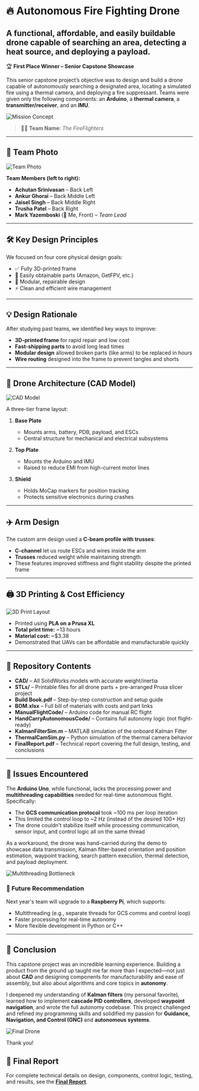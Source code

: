 # 🔥 Autonomous Fire Fighting Drone

## A functional, affordable, and easily buildable drone capable of searching an area, detecting a heat source, and deploying a payload.  
🏆 **First Place Winner – Senior Capstone Showcase**

This senior capstone project’s objective was to design and build a drone capable of autonomously searching a designated area, locating a simulated fire using a thermal camera, and deploying a fire suppressant. Teams were given only the following components: an **Arduino**, a **thermal camera**, a **transmitter/receiver**, and an **IMU**.

![Mission Concept](images/Conops.png)

> 👨‍🚒 **Team Name:** *The FireFlighters*

---

## 📸 Team Photo

![Team Photo](images/Team.jpg)

**Team Members (left to right):**

- **Achutan Srinivasan** – Back Left  
- **Ankur Ghorai** – Back Middle Left  
- **Jaisel Singh** – Back Middle Right  
- **Trusha Patel** – Back Right  
- **Mark Yazemboski** (👋 Me, Front) – *Team Lead*

---

## 🛠️ Key Design Principles

We focused on four core physical design goals:

- ✅ Fully 3D-printed frame  
- 🛒 Easily obtainable parts (Amazon, GetFPV, etc.)  
- 🧩 Modular, repairable design  
- ⚡ Clean and efficient wire management  

---

## 💡 Design Rationale

After studying past teams, we identified key ways to improve:

- **3D-printed frame** for rapid repair and low cost  
- **Fast-shipping parts** to avoid long lead times  
- **Modular design** allowed broken parts (like arms) to be replaced in hours  
- **Wire routing** designed into the frame to prevent tangles and shorts  

---

## 🧠 Drone Architecture (CAD Model)

![CAD Model](images/CAD_Drone.png)

A three-tier frame layout:

1. **Base Plate**  
   - Mounts arms, battery, PDB, payload, and ESCs  
   - Central structure for mechanical and electrical subsystems  

2. **Top Plate**  
   - Mounts the Arduino and IMU  
   - Raised to reduce EMI from high-current motor lines  

3. **Shield**  
   - Holds MoCap markers for position tracking  
   - Protects sensitive electronics during crashes  

---

## ✈️ Arm Design

The custom arm design used a **C-beam profile with trusses**:

- **C-channel** let us route ESCs and wires inside the arm  
- **Trusses** reduced weight while maintaining strength  
- These features improved stiffness and flight stability despite the printed frame  

---

## 🖨️ 3D Printing & Cost Efficiency

![3D Print Layout](images/3D_Print.png)

- Printed using **PLA on a Prusa XL**  
- **Total print time:** ~13 hours  
- **Material cost:** ~$3.38  
- Demonstrated that UAVs can be affordable and manufacturable quickly  

---

## 📂 Repository Contents

- **CAD/** – All SolidWorks models with accurate weight/inertia  
- **STLs/** – Printable files for all drone parts + pre-arranged Prusa slicer project  
- **Build Book.pdf** – Step-by-step construction and setup guide  
- **BOM.xlsx** – Full bill of materials with costs and part links  
- **ManualFlightCode/** – Arduino code for manual RC flight  
- **HandCarryAutonomousCode/** – Contains full autonomy logic (not flight-ready)  
- **KalmanFilterSim.m** – MATLAB simulation of the onboard Kalman Filter  
- **ThermalCamSim.py** – Python simulation of the thermal camera behavior  
- **FinalReport.pdf** – Technical report covering the full design, testing, and conclusions  

---

## 🧪 Issues Encountered

The **Arduino Uno**, while functional, lacks the processing power and **multithreading capabilities** needed for real-time autonomous flight. Specifically:

- The **GCS communication protocol** took ~100 ms per loop iteration  
- This limited the control loop to ~2 Hz (instead of the desired 100+ Hz)  
- The drone couldn't stabilize itself while processing communication, sensor input, and control logic all on the same thread  

As a workaround, the drone was hand-carried during the demo to showcase data transmission, Kalman filter-based orientation and position estimation, waypoint tracking, search pattern execution, thermal detection, and payload deployment.

![Multithreading Bottleneck](images/Multi_Thread.png)

### 🔧 Future Recommendation

Next year's team will upgrade to a **Raspberry Pi**, which supports:

- Multithreading (e.g., separate threads for GCS comms and control loop)  
- Faster processing for real-time autonomy  
- More flexible development in Python or C++  

---

## 🧾 Conclusion

This capstone project was an incredible learning experience. Building a product from the ground up taught me far more than I expected—not just about **CAD** and designing components for manufacturability and ease of assembly, but also about algorithms and core topics in **autonomy**.

I deepened my understanding of **Kalman filters** (my personal favorite), learned how to implement **cascade PID controllers**, developed **waypoint navigation**, and wrote the full autonomy codebase. This project challenged and refined my programming skills and solidified my passion for **Guidance, Navigation, and Control (GNC)** and **autonomous systems**.

![Final Drone](images/Built_Drone.jpg)

Thank you!

## 📄 Final Report

For complete technical details on design, components, control logic, testing, and results, see the [**Final Report**](FinalReport.pdf).
